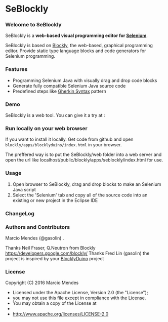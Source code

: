 # SeBlockly

### Welcome to SeBlockly
SeBlockly is a **web-based visual programming editor for [Selenium](http://www.seleniumhq.org/)**.

SeBlockly is based on [Blockly](https://developers.google.com/blockly/), the web-based, graphical programming editor. Provide static type language blocks and code generators for Selenium programming.

### Features

* Programming Selenium Java with visually drag and drop code blocks
* Generate fully compatible Selenium Java source code
* Predefined steps like [Gherkin Syntax](https://github.com/cucumber/cucumber/wiki/Gherkin) pattern

### Demo

SeBlockly is a web tool. You can give it a try at :

### Run locally on your web browser

If you want to install it locally. Get code from github and open `blockly/apps/blocklyduino/index.html` in your browser.

The preffered way is to put the SeBlockly/web folder into a web server and open the url like localhost/public/blockly/apps/seblockly/index.html for use.

### Usage

1. Open browser to SeBlockly, drag and drop blocks to make an Selenium Java script
2. Select the 'Selenium' tab and copy all of the source code into an existing or new project in the Eclipse IDE

### ChangeLog

### Authors and Contributors
Marcio Mendes (@gasolin) .

Thanks Neil Fraser, Q.Neutron from Blockly https://developers.google.com/blockly/
Thanks Fred Lin (gasolin) the project is inspired by your [BlocklyDuino](https://github.com/BlocklyDuino/BlocklyDuino) project

### License

Copyright (C) 2016 Marcio Mendes

 * Licensed under the Apache License, Version 2.0 (the "License");
 * you may not use this file except in compliance with the License.
 * You may obtain a copy of the License at
 *
 *   http://www.apache.org/licenses/LICENSE-2.0
